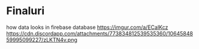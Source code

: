 # Finaluri
how data looks in firebase database
https://imgur.com/a/ECalKcz 
https://cdn.discordapp.com/attachments/773834812539535360/1064584859995099227/zLKTN4v.png
